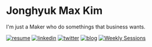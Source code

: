 # Jonghyuk Max Kim

I'm just a Maker who do somethings that business wants.

[![resume](https://img.shields.io/badge/RESUME-000000?style=for-the-badge&logo=readme&logoColor=white)](https://github.com/MaxKim-J/RESUME)
[![linkedin](https://img.shields.io/badge/LinkedIn-000000?style=for-the-badge&logo=linkedin&logoColor=white)](https://www.linkedin.com/feed/)
[![twitter](https://img.shields.io/badge/twitter-000000?style=for-the-badge&logo=Twitter&logoColor=white)](https://twitter.com/max_kim_dev)
[![blog](https://img.shields.io/badge/Blog-000000?style=for-the-badge&logo=gatsby&logoColor=white)](https://maxkim-j.github.io/)
[![Weekly Sessions](https://img.shields.io/badge/Weekly_Sessions-000000?style=for-the-badge&logo=notion&logoColor=white)](https://www.notion.so/f10ffc48ee02465593406f349fae1831?v=045095be421b4e17983bfd1abdfdcf70)
